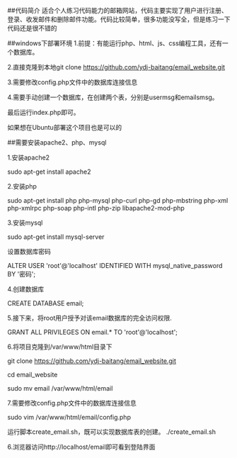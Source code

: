 ##代码简介
适合个人练习代码能力的邮箱网站，代码主要实现了用户进行注册、登录、收发邮件和删除邮件功能。代码比较简单，很多功能没写全，但是练习一下代码还是很不错的

##windows下部署环境
1.前提：有能运行php、html、js、css编程工具，还有一个数据库。

2.直接克隆到本地git clone https://github.com/ydj-baitang/email_website.git

3.需要修改config.php文件中的数据库连接信息

4.需要手动创建一个数据库，在创建两个表，分别是usermsg和emailsmsg。

最后运行index.php即可。

如果想在Ubuntu部署这个项目也是可以的

##需要安装apache2、php、mysql

1.安装apache2

sudo apt-get install apache2

2.安装php

sudo apt-get install php php-mysql php-curl php-gd php-mbstring php-xml php-xmlrpc php-soap php-intl php-zip libapache2-mod-php

3.安装mysql

sudo apt-get install mysql-server

设置数据库密码

ALTER USER 'root'@'localhost' IDENTIFIED WITH mysql_native_password BY '密码';

4.创建数据库

CREATE DATABASE email;

5.接下来，将root用户授予对该email数据库的完全访问权限.

GRANT ALL PRIVILEGES ON email.* TO 'root'@'localhost';

6.将项目克隆到/var/www/html目录下

git clone https://github.com/ydj-baitang/email_website.git

cd email_website

sudo mv email /var/www/html/email

7.需要修改config.php文件中的数据库连接信息

sudo vim /var/www/html/email/config.php

运行脚本create_email.sh，既可以实现数据库表的创建。
./create_email.sh

6.浏览器访问http://localhost/email即可看到登陆界面
